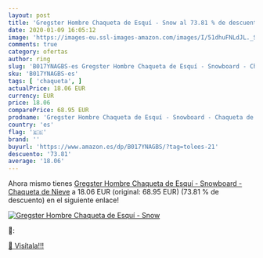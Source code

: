 ```yaml
---
layout: post
title: 'Gregster Hombre Chaqueta de Esquí - Snow al 73.81 % de descuento'
date: 2020-01-09 16:05:12
image: 'https://images-eu.ssl-images-amazon.com/images/I/51dhuFNLdJL._SL200_.jpg'
comments: true
category: ofertas
author: ring
slug: 'B017YNAGBS-es Gregster Hombre Chaqueta de Esquí - Snowboard - Chaqueta...'
sku: 'B017YNAGBS-es'
tags: [ 'chaqueta', ]
actualPrice: 18.06 EUR
currency: EUR
price: 18.06
comparePrice: 68.95 EUR
prodname: 'Gregster Hombre Chaqueta de Esquí - Snowboard - Chaqueta de Nieve'
country: 'es'
flag: '🇪🇸'
brand: ''
buyurl: 'https://www.amazon.es/dp/B017YNAGBS/?tag=tolees-21'
descuento: '73.81'
average: '18.06'
---
```


Ahora mismo tienes [Gregster Hombre Chaqueta de Esquí - Snowboard - Chaqueta de Nieve](https://www.amazon.es/dp/B017YNAGBS/?tag=tolees-21) a 18.06 EUR (original: 68.95 EUR) (73.81 %  de descuento) en el siguiente enlace!

[![Gregster Hombre Chaqueta de Esquí - Snow](https://images-eu.ssl-images-amazon.com/images/I/51dhuFNLdJL._SL200_.jpg)](https://www.amazon.es/dp/B017YNAGBS/?tag=tolees-21)

🔎:


[🛒 Visítala!!!](https://www.amazon.es/dp/B017YNAGBS/?tag=tolees-21)
